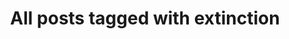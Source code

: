 ---
layout: tag
title: "All posts tagged with extinction"
permalink: /weblog/tags/extinction/
taxonomy: extinction
---